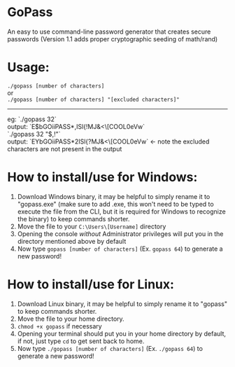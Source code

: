 # GoPass

An easy to use command-line password generator that creates secure passwords (Version 1.1 adds proper cryptographic
seeding of math/rand)

# Usage:

`./gopass [number of characters]`<br>
or <br>
`./gopass [number of characters] "[excluded characters]"`
<hr>
eg:
`./gopass 32` <br>
output: `E$bGOiiPASS*,ISl{!MJ&<\[COOL0eVw` <br>
`./gopass 32 "$,!"` <br>
output: `EYbGOiiPASS*2ISl{?MJ&<\[COOL0eVw` <- note the excluded characters are not present in the output

# How to install/use for Windows:

1. Download Windows binary, it may be helpful to simply rename it to "gopass.exe" (make sure to add .exe, this won't
   need to
   be typed to execute the file from the CLI, but it is required for Windows to recognize the binary) to keep
   commands shorter.
2. Move the file to your `C:\Users\[Username]` directory
3. Opening the console *without* Administrator privileges will put you in the directory mentioned above by default
4. Now type `gopass [number of characters]` (Ex. `gopass 64`) to generate a new password!

# How to install/use for Linux:

1. Download Linux binary, it may be helpful to simply rename it to "gopass" to keep commands shorter.
2. Move the file to your home directory.
3. `chmod +x gopass` if necessary
3. Opening your terminal should put you in your home directory by default, if not, just type `cd` to get sent back to
   home.
4. Now type `./gopass [number of characters]` (Ex. `./gopass 64`) to generate a new password!